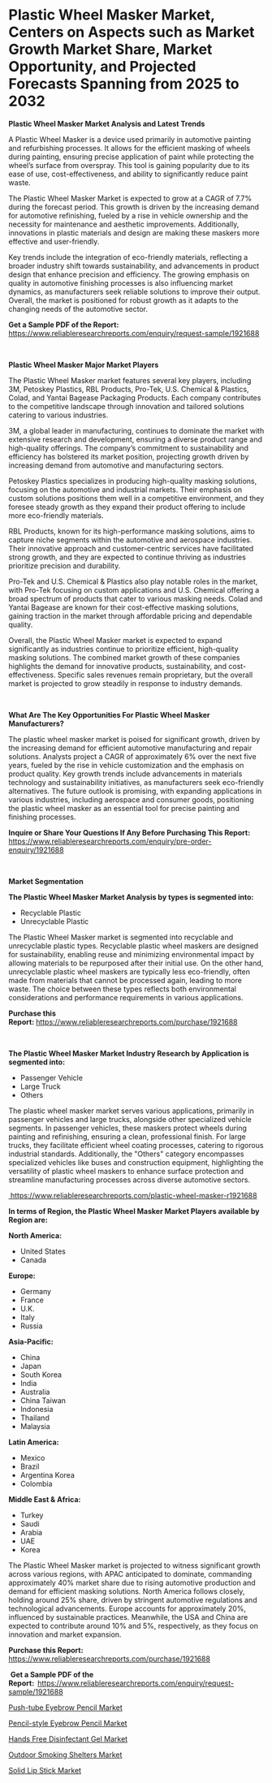 <p><h1>Plastic Wheel Masker Market, Centers on Aspects such as Market Growth Market Share, Market Opportunity, and Projected Forecasts Spanning from 2025 to 2032</h1></p><p><strong>Plastic Wheel Masker Market Analysis and Latest Trends</strong></p>
<p><p>A Plastic Wheel Masker is a device used primarily in automotive painting and refurbishing processes. It allows for the efficient masking of wheels during painting, ensuring precise application of paint while protecting the wheel’s surface from overspray. This tool is gaining popularity due to its ease of use, cost-effectiveness, and ability to significantly reduce paint waste.</p><p>The Plastic Wheel Masker Market is expected to grow at a CAGR of 7.7% during the forecast period. This growth is driven by the increasing demand for automotive refinishing, fueled by a rise in vehicle ownership and the necessity for maintenance and aesthetic improvements. Additionally, innovations in plastic materials and design are making these maskers more effective and user-friendly. </p><p>Key trends include the integration of eco-friendly materials, reflecting a broader industry shift towards sustainability, and advancements in product design that enhance precision and efficiency. The growing emphasis on quality in automotive finishing processes is also influencing market dynamics, as manufacturers seek reliable solutions to improve their output. Overall, the market is positioned for robust growth as it adapts to the changing needs of the automotive sector.</p></p>
<p><strong>Get a Sample PDF of the Report:&nbsp;</strong> <a href="https://www.reliableresearchreports.com/enquiry/request-sample/1921688?utm_campaign=8&utm_medium=2&utm_source=Github&utm_content=ia&utm_term=10022025&utm_id=plastic-wheel-masker">https://www.reliableresearchreports.com/enquiry/request-sample/1921688</a></p>
<p>&nbsp;</p>
<p><strong>Plastic Wheel Masker Major Market Players</strong></p>
<p><p>The Plastic Wheel Masker market features several key players, including 3M, Petoskey Plastics, RBL Products, Pro-Tek, U.S. Chemical & Plastics, Colad, and Yantai Bagease Packaging Products. Each company contributes to the competitive landscape through innovation and tailored solutions catering to various industries.</p><p>3M, a global leader in manufacturing, continues to dominate the market with extensive research and development, ensuring a diverse product range and high-quality offerings. The company’s commitment to sustainability and efficiency has bolstered its market position, projecting growth driven by increasing demand from automotive and manufacturing sectors.</p><p>Petoskey Plastics specializes in producing high-quality masking solutions, focusing on the automotive and industrial markets. Their emphasis on custom solutions positions them well in a competitive environment, and they foresee steady growth as they expand their product offering to include more eco-friendly materials.</p><p>RBL Products, known for its high-performance masking solutions, aims to capture niche segments within the automotive and aerospace industries. Their innovative approach and customer-centric services have facilitated strong growth, and they are expected to continue thriving as industries prioritize precision and durability.</p><p>Pro-Tek and U.S. Chemical & Plastics also play notable roles in the market, with Pro-Tek focusing on custom applications and U.S. Chemical offering a broad spectrum of products that cater to various masking needs. Colad and Yantai Bagease are known for their cost-effective masking solutions, gaining traction in the market through affordable pricing and dependable quality.</p><p>Overall, the Plastic Wheel Masker market is expected to expand significantly as industries continue to prioritize efficient, high-quality masking solutions. The combined market growth of these companies highlights the demand for innovative products, sustainability, and cost-effectiveness. Specific sales revenues remain proprietary, but the overall market is projected to grow steadily in response to industry demands.</p></p>
<p>&nbsp;</p>
<p><strong>What Are The Key Opportunities For Plastic Wheel Masker Manufacturers?</strong></p>
<p><p>The plastic wheel masker market is poised for significant growth, driven by the increasing demand for efficient automotive manufacturing and repair solutions. Analysts project a CAGR of approximately 6% over the next five years, fueled by the rise in vehicle customization and the emphasis on product quality. Key growth trends include advancements in materials technology and sustainability initiatives, as manufacturers seek eco-friendly alternatives. The future outlook is promising, with expanding applications in various industries, including aerospace and consumer goods, positioning the plastic wheel masker as an essential tool for precise painting and finishing processes.</p></p>
<p><strong>Inquire or Share Your Questions If Any Before Purchasing This Report:</strong> <a href="https://www.reliableresearchreports.com/enquiry/pre-order-enquiry/1921688?utm_campaign=8&utm_medium=2&utm_source=Github&utm_content=ia&utm_term=10022025&utm_id=plastic-wheel-masker">https://www.reliableresearchreports.com/enquiry/pre-order-enquiry/1921688</a></p>
<p>&nbsp;</p>
<p><strong>Market Segmentation</strong></p>
<p><strong>The Plastic Wheel Masker Market Analysis by types is segmented into:</strong></p>
<p><ul><li>Recyclable Plastic</li><li>Unrecyclable Plastic</li></ul></p>
<p><p>The Plastic Wheel Masker market is segmented into recyclable and unrecyclable plastic types. Recyclable plastic wheel maskers are designed for sustainability, enabling reuse and minimizing environmental impact by allowing materials to be repurposed after their initial use. On the other hand, unrecyclable plastic wheel maskers are typically less eco-friendly, often made from materials that cannot be processed again, leading to more waste. The choice between these types reflects both environmental considerations and performance requirements in various applications.</p></p>
<p><strong>Purchase this Report:&nbsp;</strong><a href="https://www.reliableresearchreports.com/purchase/1921688?utm_campaign=8&utm_medium=2&utm_source=Github&utm_content=ia&utm_term=10022025&utm_id=plastic-wheel-masker">https://www.reliableresearchreports.com/purchase/1921688</a></p>
<p>&nbsp;</p>
<p><strong>The Plastic Wheel Masker Market Industry Research by Application is segmented into:</strong></p>
<p><ul><li>Passenger Vehicle</li><li>Large Truck</li><li>Others</li></ul></p>
<p><p>The plastic wheel masker market serves various applications, primarily in passenger vehicles and large trucks, alongside other specialized vehicle segments. In passenger vehicles, these maskers protect wheels during painting and refinishing, ensuring a clean, professional finish. For large trucks, they facilitate efficient wheel coating processes, catering to rigorous industrial standards. Additionally, the "Others" category encompasses specialized vehicles like buses and construction equipment, highlighting the versatility of plastic wheel maskers to enhance surface protection and streamline manufacturing processes across diverse automotive sectors.</p></p>
<p><a href="https://www.reliableresearchreports.com/plastic-wheel-masker-r1921688?utm_campaign=8&utm_medium=2&utm_source=Github&utm_content=ia&utm_term=10022025&utm_id=plastic-wheel-masker">&nbsp;https://www.reliableresearchreports.com/plastic-wheel-masker-r1921688</a></p>
<p><strong>In terms of Region, the Plastic Wheel Masker Market Players available by Region are:</strong></p>
<p>
    <p> <strong> North America: </strong>
        <ul>
            <li>United States</li>
            <li>Canada</li>
        </ul>
        </p> 
    <p> <strong> Europe: </strong>
        <ul>
            <li>Germany</li>
            <li>France</li>
            <li>U.K.</li>
            <li>Italy</li>
            <li>Russia</li>
        </ul>
        </p> 
    <p> <strong> Asia-Pacific: </strong>
        <ul>
            <li>China</li>
            <li>Japan</li>
            <li>South Korea</li>
            <li>India</li>
            <li>Australia</li>
            <li>China Taiwan</li>
            <li>Indonesia</li>
            <li>Thailand</li>
            <li>Malaysia</li>
        </ul>
        </p> 
    <p> <strong> Latin America: </strong>
        <ul>
            <li>Mexico</li>
            <li>Brazil</li>
            <li>Argentina Korea</li>
            <li>Colombia</li>
        </ul>
        </p> 
    <p> <strong> Middle East & Africa: </strong>
        <ul>
            <li>Turkey</li>
            <li>Saudi</li>
            <li>Arabia</li>
            <li>UAE</li>
            <li>Korea</li>
        </ul>
    </p>
    </p>
<p><p>The Plastic Wheel Masker market is projected to witness significant growth across various regions, with APAC anticipated to dominate, commanding approximately 40% market share due to rising automotive production and demand for efficient masking solutions. North America follows closely, holding around 25% share, driven by stringent automotive regulations and technological advancements. Europe accounts for approximately 20%, influenced by sustainable practices. Meanwhile, the USA and China are expected to contribute around 10% and 5%, respectively, as they focus on innovation and market expansion.</p></p>
<p><strong>Purchase this Report: </strong><a href="https://www.reliableresearchreports.com/purchase/1921688?utm_campaign=8&utm_medium=2&utm_source=Github&utm_content=ia&utm_term=10022025&utm_id=plastic-wheel-masker">https://www.reliableresearchreports.com/purchase/1921688</a></p>
<p>&nbsp;<strong>Get a Sample PDF of the Report:&nbsp;&nbsp;</strong><a href="https://www.reliableresearchreports.com/enquiry/request-sample/1921688?utm_campaign=8&utm_medium=2&utm_source=Github&utm_content=ia&utm_term=10022025&utm_id=plastic-wheel-masker">https://www.reliableresearchreports.com/enquiry/request-sample/1921688</a></p>
<p><strong></strong></p>
<p><p><a href="https://github.com/carendesrochers299/Market-Research-Report-List-1/blob/main/push-tube-eyebrow-pencil-market.md?utm_campaign=8&utm_medium=2&utm_source=Github&utm_content=ia&utm_term=10022025&utm_id=plastic-wheel-masker">Push-tube Eyebrow Pencil Market</a></p><p><a href="https://github.com/hannajuana198484/Market-Research-Report-List-1/blob/main/pencil-style-eyebrow-pencil-market.md?utm_campaign=8&utm_medium=2&utm_source=Github&utm_content=ia&utm_term=10022025&utm_id=plastic-wheel-masker">Pencil-style Eyebrow Pencil Market</a></p><p><a href="https://github.com/alanepetevi/Market-Research-Report-List-1/blob/main/hands-free-disinfectant-gel-market.md?utm_campaign=8&utm_medium=2&utm_source=Github&utm_content=ia&utm_term=10022025&utm_id=plastic-wheel-masker">Hands Free Disinfectant Gel Market</a></p><p><a href="https://github.com/loppibsr/Market-Research-Report-List-1/blob/main/outdoor-smoking-shelters-market.md?utm_campaign=8&utm_medium=2&utm_source=Github&utm_content=ia&utm_term=10022025&utm_id=plastic-wheel-masker">Outdoor Smoking Shelters Market</a></p><p><a href="https://github.com/zitanebeibit9/Market-Research-Report-List-1/blob/main/solid-lip-stick-market.md?utm_campaign=8&utm_medium=2&utm_source=Github&utm_content=ia&utm_term=10022025&utm_id=plastic-wheel-masker">Solid Lip Stick Market</a></p></p>